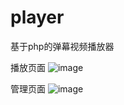 # player
基于php的弹幕视频播放器

播放页面
![image]("http://7xsm7w.com1.z0.glb.clouddn.com/show/11.png")

管理页面
![image]("http://7xsm7w.com1.z0.glb.clouddn.com/show/22.png")
